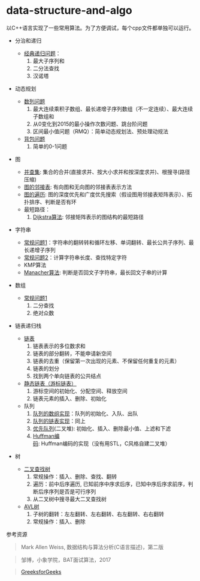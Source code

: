 # data-structure-and-algo


以C++语言实现了一些常用算法。为了方便调试，每个cpp文件都单独可以运行。

- 分治和递归
    - [经典递归问题](https://github.com/iLampard/data-structure-and-algo/blob/master/分治和递归/recursion.cpp)：
       1. 最大子序列和
       2. 二分法查找 
       3. 汉诺塔

- 动态规划
    - [数列问题](https://github.com/iLampard/data-structure-and-algo/blob/master/动态规划/ArrayProblem.cpp)
        1. 最大连续乘积子数组、最长递增子序列数组（不一定连续）、最大连续子数组和
        2. 从0变化到2015的最小操作次数问题、跳台阶问题
        3. 区间最小值问题（RMQ）：简单动态规划法、预处理动规法
    - [背包问题](https://github.com/iLampard/data-structure-and-algo/blob/master/动态规划/beibao.cpp)
        1. 简单的0-1问题

- 图
    - [并查集](https://github.com/iLampard/data-structure-and-algo/blob/master/图/UnionFind2.cpp): 集合的合并(直接求并、按大小求并和按深度求并)、根搜寻(路径压缩)
    - [图的邻接表](https://github.com/iLampard/data-structure-and-algo/blob/master/图/AdjacencyList.cpp): 有向图和无向图的邻接表表示方法
    - [图的遍历](https://github.com/iLampard/data-structure-and-algo/blob/master/图/Traverse.cpp): 图的深度优先和广度优先搜索（假设图用邻接表矩阵表示）、拓扑排序、判断是否有环
    - 最短路径：
        1. [Dijkstra算法](https://github.com/iLampard/data-structure-and-algo/blob/master/图/Dijkstra.cpp): 邻接矩阵表示的图结构的最短路径

- 字符串
    - [常规问题1](https://github.com/iLampard/data-structure-and-algo/blob/master/字符串/string_operation_1.cpp)：字符串的翻转转和循环左移、单词翻转、最长公共子序列、最长递增子序列
    - [常规问题2](https://github.com/iLampard/data-structure-and-algo/blob/master/字符串/string_operation_2.cpp)：计算字符串长度、查找特定字符
    - KMP算法
    - [Manacher算法](https://github.com/iLampard/data-structure-and-algo/blob/master/字符串/manacher.cpp): 判断是否回文子字符串，最长回文子串的计算

- 数组
    - [常规问题1](https://github.com/iLampard/data-structure-and-algo/blob/master/数组/array.cpp)
        1. 二分查找
        2. 绝对众数

- 链表递归栈
    - [链表](https://github.com/iLampard/data-structure-and-algo/blob/master/链表递归栈/LinkedList/LinkedList.cpp)
        1. 链表表示的多位数求和
        2. 链表的部分翻转，不能申请新空间
        3. 链表的去重（保留第一次出现的元素、不保留任何重复的元素）
        4. 链表的划分
        5. 找到两个单向链表的公共结点
    - [静态链表（游标链表）](https://github.com/iLampard/data-structure-and-algo/blob/master/链表递归栈/LinkedList/StaticLinkedList.cpp)
        1. 游标空间的初始化、分配空间、释放空间
        2. 链表元素的插入、删除、初始化
    - 队列
        1. [队列的数组实现](https://github.com/iLampard/data-structure-and-algo/blob/master/链表递归栈/Queue/Queue.cpp)：队列的初始化、入队、出队
        2. [队列的链表实现](https://github.com/iLampard/data-structure-and-algo/blob/master/链表递归栈/Queue/LinkedQueue.cpp)：同上
        3. [优先队列](https://github.com/iLampard/data-structure-and-algo/blob/master/链表递归栈/Queue/BinaryHeap.cpp)(二叉堆): 初始化、插入、删除最小值、上滤和下滤
        4. [Huffman编码](https://github.com/iLampard/data-structure-and-algo/blob/master/链表递归栈/Queue/Huffman.cpp): Huffman编码的实现（没有用STL，C风格自建二叉堆）

- 树
    - [二叉查找树](https://github.com/iLampard/data-structure-and-algo/blob/master/树/BinarySearchTree.cpp)
        1. 常规操作：插入、删除、查找、翻转
        2. 遍历：前中后序遍历, 已知前序中序求后序，已知中序后序求前序，判断后序序列是否是可行序列
        3. 从二叉树中搜寻最大二叉查找树
    - [AVL树](https://github.com/iLampard/data-structure-and-algo/blob/master/树/AVLTree.cpp)
        1. 子树的翻转：左左翻转、左右翻转、右左翻转、右右翻转
        2. 常规操作：插入、删除



    
参考资源
> Mark Allen Weiss, 数据结构与算法分析(C语言描述)，第二版

> 邹博，小象学院，BAT面试算法，2017

> [GreeksforGeeks](https://www.geeksforgeeks.org/)